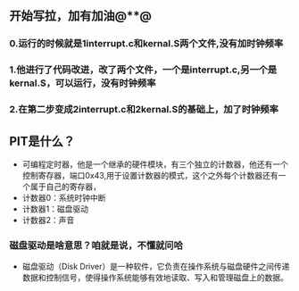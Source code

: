 ## 开始写拉，加有加油@**@
### 0.运行的时候就是1interrupt.c和kernal.S两个文件,没有加时钟频率
### 1.他进行了代码改进，改了两个文件，一个是interrupt.c,另一个是kernal.S，可以运行，没有时钟频率
### 2.在第二步变成2interrupt.c和2kernal.S的基础上，加了时钟频率
## PIT是什么？
- 可编程定时器，他是一个继承的硬件模块，有三个独立的计数器，他还有一个控制寄存器，端口0x43,用于设置计数器的模式，这个之外每个计数器还有一个属于自己的寄存器，
- 计数器0：系统时钟中断
- 计数器1：磁盘驱动
- 计数器2：声音
### 磁盘驱动是啥意思？咱就是说，不懂就问哈
- 磁盘驱动（Disk Driver）是一种软件，它负责在操作系统与磁盘硬件之间传递数据和控制信号，使得操作系统能够有效地读取、写入和管理磁盘上的数据。